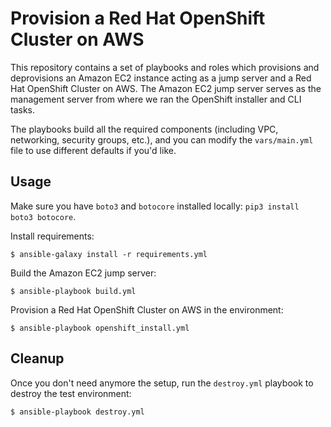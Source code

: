 # Provision a Red Hat OpenShift Cluster on AWS

This repository contains a set of playbooks and roles which provisions and deprovisions an Amazon EC2 instance acting as a jump server and a Red Hat OpenShift Cluster on AWS. The Amazon EC2 jump server serves as the management server from where we ran the OpenShift installer and CLI tasks.

The playbooks build all the required components (including VPC, networking, security groups, etc.), and you can modify the `vars/main.yml` file to use different defaults if you'd like.

## Usage

Make sure you have `boto3` and `botocore` installed locally: `pip3 install boto3 botocore`.

Install requirements:

```
$ ansible-galaxy install -r requirements.yml
```

Build the Amazon EC2 jump server:

```
$ ansible-playbook build.yml
```

Provision a Red Hat OpenShift Cluster on AWS in the environment:

```
$ ansible-playbook openshift_install.yml
```

## Cleanup

Once you don't need anymore the setup, run the `destroy.yml` playbook to destroy the test environment:

```
$ ansible-playbook destroy.yml
```
